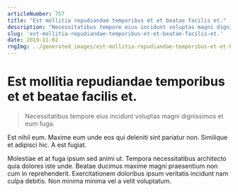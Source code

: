 ```yaml
---
articleNumber: 757
title: "Est mollitia repudiandae temporibus et et beatae facilis et."
description: "Necessitatibus tempore eius incidunt voluptas magni dignissimos et eum fuga."
slug: 'est-mollitia-repudiandae-temporibus-et-et-beatae-facilis-et.'
date: 2019-11-02
rngImg: ../generated_images/est-mollitia-repudiandae-temporibus-et-et-beatae-facilis-et..jpg
---
```


# Est mollitia repudiandae temporibus et et beatae facilis et.

> Necessitatibus tempore eius incidunt voluptas magni dignissimos et eum fuga.

Est nihil eum. Maxime eum unde eos qui deleniti sint pariatur non. Similique et adipisci hic. A est fugiat.
 Molestiae et at fuga ipsum sed animi ut. Tempora necessitatibus architecto quia dolores iste unde. Beatae ducimus maxime magni praesentium non cum in reprehenderit. Exercitationem doloribus ipsum veritatis incidunt nam culpa debitis. Non minima minima vel a velit voluptatum.
